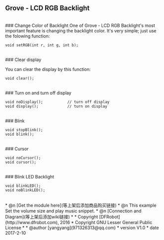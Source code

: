 Grove - LCD RGB Backlight
---------------------------------------------------------

<br>
### Change Color of Backlight
One of Grove - LCD RGB Backlight's most important feature is changing the backlight color. It's very simple; just use the folowing function:

    void setRGB(int r, int g, int b);


<br>
### Clear display

You can clear the display by this function:

    void clear();

<br>
### Turn on and turn off display

    void noDisplay();			// turn off display
    void display();				// turn on display

<br>
### Blink

    void stopBlink();
    void blink();

<br>
### Cursor

    void noCursor();
    void cursor();

<br>
### Blink LED Backlight

    void blinkLED();
    void noBlinkLED();


<br>
 * @n [Get the module here](等上架后添加商品购买链接)
 * @n This example Set the volume size and play music snippet.
 * @n [Connection and Diagram](等上架后添加wiki链接)
 *
 * Copyright	[DFRobot](http://www.dfrobot.com), 2016
 * Copyright	GNU Lesser General Public License
 *
 * @author [yangyang](971326313@qq.com)
 * version  V1.0
 * date  2017-2-10
